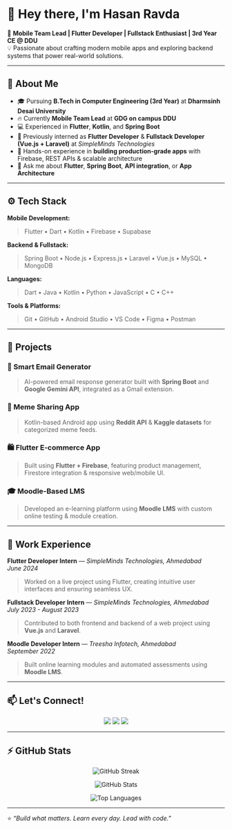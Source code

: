 # 👋 Hey there, I'm Hasan Ravda

🚀 **Mobile Team Lead | Flutter Developer | Fullstack Enthusiast | 3rd Year CE @ DDU**  
💡 Passionate about crafting modern mobile apps and exploring backend systems that power real-world solutions.

---

## 🧠 About Me

- 🎓 Pursuing **B.Tech in Computer Engineering (3rd Year)** at **Dharmsinh Desai University**
- 🔥 Currently **Mobile Team Lead** at **GDG on campus DDU**
- 💻 Experienced in **Flutter**, **Kotlin**, and **Spring Boot**
- 🧠 Previously interned as **Flutter Developer** & **Fullstack Developer (Vue.js + Laravel)** at *SimpleMinds Technologies*
- 🧩 Hands-on experience in **building production-grade apps** with Firebase, REST APIs & scalable architecture
- 💬 Ask me about **Flutter**, **Spring Boot**, **API integration**, or **App Architecture**

---

## ⚙️ Tech Stack

**Mobile Development:**  
> Flutter • Dart • Kotlin • Firebase • Supabase  

**Backend & Fullstack:**  
> Spring Boot • Node.js • Express.js • Laravel • Vue.js • MySQL • MongoDB  

**Languages:**  
> Dart • Java • Kotlin • Python • JavaScript • C • C++  

**Tools & Platforms:**  
> Git • GitHub • Android Studio • VS Code • Figma • Postman  

---

## 🚀 Projects

### 🧠 Smart Email Generator  
> AI-powered email response generator built with **Spring Boot** and **Google Gemini API**, integrated as a Gmail extension.

### 📱 Meme Sharing App  
> Kotlin-based Android app using **Reddit API** & **Kaggle datasets** for categorized meme feeds.

### 🛍️ Flutter E-commerce App  
> Built using **Flutter + Firebase**, featuring product management, Firestore integration & responsive web/mobile UI.

### 🎓 Moodle-Based LMS  
> Developed an e-learning platform using **Moodle LMS** with custom online testing & module creation.

---

## 🏢 Work Experience

**Flutter Developer Intern** — *SimpleMinds Technologies, Ahmedabad*  
_June 2024_  
> Worked on a live project using Flutter, creating intuitive user interfaces and ensuring seamless UX.

**Fullstack Developer Intern** — *SimpleMinds Technologies, Ahmedabad*  
_July 2023 - August 2023_  
> Contributed to both frontend and backend of a web project using **Vue.js** and **Laravel**.

**Moodle Developer Intern** — *Treesha Infotech, Ahmedabad*  
_September 2022_  
> Built online learning modules and automated assessments using **Moodle LMS**.



---

## 📫 Let's Connect!

<p align="center">
  <a href="https://github.com/HasanRavda"><img src="https://img.shields.io/badge/GitHub-000?style=for-the-badge&logo=github&logoColor=white" /></a>
  <a href="https://www.linkedin.com/in/hasanravda"><img src="https://img.shields.io/badge/LinkedIn-0077b5?style=for-the-badge&logo=linkedin&logoColor=white" /></a>
  <a href="mailto:mhasanravda@gmail.com"><img src="https://img.shields.io/badge/Email-D14836?style=for-the-badge&logo=gmail&logoColor=white" /></a>
</p>

---

## ⚡ GitHub Stats

<p align="center">
  <img src="https://github-readme-streak-stats.herokuapp.com?user=HasanRavda&theme=tokyonight" alt="GitHub Streak" />
</p>

<p align="center">
  <img src="https://github-readme-stats.vercel.app/api?username=HasanRavda&show_icons=true&theme=tokyonight" alt="GitHub Stats" />
</p>

<p align="center">
  <img src="https://github-readme-stats.vercel.app/api/top-langs/?username=HasanRavda&layout=compact&theme=tokyonight" alt="Top Languages" />
</p>

---

⭐️ _“Build what matters. Learn every day. Lead with code.”_
